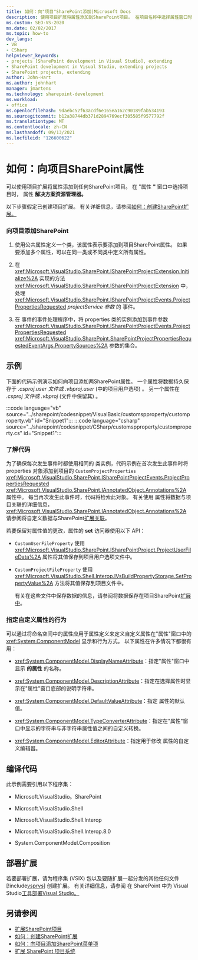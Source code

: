 ```yaml
---
title: 如何：向"项目"SharePoint添加|Microsoft Docs
description: 使用项目扩展将属性添加到SharePoint项目。 在项目名称中选择属性窗口时，属性将显示在解决方案资源管理器。
ms.custom: SEO-VS-2020
ms.date: 02/02/2017
ms.topic: how-to
dev_langs:
- VB
- CSharp
helpviewer_keywords:
- projects [SharePoint development in Visual Studio], extending
- SharePoint development in Visual Studio, extending projects
- SharePoint projects, extending
author: John-Hart
ms.author: johnhart
manager: jmartens
ms.technology: sharepoint-development
ms.workload:
- office
ms.openlocfilehash: 9daebc52f63acdf6e165ea162c90189fab534193
ms.sourcegitcommit: b12a38744db371d2894769ecf305585f9577792f
ms.translationtype: MT
ms.contentlocale: zh-CN
ms.lasthandoff: 09/13/2021
ms.locfileid: "126600622"
---
```

# <a name="how-to-add-a-property-to-sharepoint-projects"></a>如何：向项目SharePoint属性
  可以使用项目扩展将属性添加到任何SharePoint项目。 在 "属性 **"** 窗口中选择项目时， 属性 **解决方案资源管理器。**

 以下步骤假定已创建项目扩展。 有关详细信息，请参阅[如何：创建SharePoint扩展。](../sharepoint/how-to-create-a-sharepoint-project-extension.md)

### <a name="to-add-a-property-to-a-sharepoint-project"></a>向项目添加SharePoint

1. 使用公共属性定义一个类，该属性表示要添加到项目SharePoint属性。 如果要添加多个属性，可以在同一类或不同类中定义所有属性。

2. 在 <xref:Microsoft.VisualStudio.SharePoint.ISharePointProjectExtension.Initialize%2A> 实现的方法 <xref:Microsoft.VisualStudio.SharePoint.ISharePointProjectExtension> 中，处理 <xref:Microsoft.VisualStudio.SharePoint.ISharePointProjectEvents.ProjectPropertiesRequested> *projectService 参数* 的 事件。

3. 在 事件的事件处理程序中，将 properties 类的实例添加到事件参数 <xref:Microsoft.VisualStudio.SharePoint.ISharePointProjectEvents.ProjectPropertiesRequested> <xref:Microsoft.VisualStudio.SharePoint.SharePointProjectPropertiesRequestedEventArgs.PropertySources%2A> 参数的集合。

## <a name="example"></a>示例
 下面的代码示例演示如何向项目添加两SharePoint属性。 一个属性将数据持久保存于 *.csproj.user 文件或 .vbproj.user* (中的项目用户选项) 。  另一个属性在 *.csproj 文件或 .vbproj* (文件中保留其) 。

 :::code language="vb" source="../sharepoint/codesnippet/VisualBasic/customspproperty/customproperty.vb" id="Snippet1":::
 :::code language="csharp" source="../sharepoint/codesnippet/CSharp/customspproperty/customproperty.cs" id="Snippet1":::

### <a name="understand-the-code"></a>了解代码
 为了确保每次发生事件时都使用相同的 类实例，代码示例在首次发生此事件时将 properties 对象添加到项目的 `CustomProjectProperties` <xref:Microsoft.VisualStudio.SharePoint.ISharePointProjectEvents.ProjectPropertiesRequested> <xref:Microsoft.VisualStudio.SharePoint.IAnnotatedObject.Annotations%2A> 属性中。 每当再次发生此事件时，代码将检索此对象。 有关使用 属性将数据与项目关联的详细信息， <xref:Microsoft.VisualStudio.SharePoint.IAnnotatedObject.Annotations%2A> 请参阅将自定义数据与SharePoint[扩展关联](../sharepoint/associating-custom-data-with-sharepoint-tools-extensions.md)。

 若要保留对属性值的更改，属性的 **set** 访问器使用以下 API：

- `CustomUserFileProperty` 使用 <xref:Microsoft.VisualStudio.SharePoint.ISharePointProject.ProjectUserFileData%2A> 属性将其值保存到项目用户选项文件中。

- `CustomProjectFileProperty` 使用 <xref:Microsoft.VisualStudio.Shell.Interop.IVsBuildPropertyStorage.SetPropertyValue%2A> 方法将其值保存到项目文件中。

  有关在这些文件中保存数据的信息，请参阅将数据保存在项目SharePoint[扩展中](../sharepoint/saving-data-in-extensions-of-the-sharepoint-project-system.md)。

### <a name="specify-the-behavior-of-custom-properties"></a>指定自定义属性的行为
 可以通过将命名空间中的属性应用于属性定义来定义自定义属性在"属性"窗口中的 <xref:System.ComponentModel> 显示和行为方式。 以下属性在许多情况下都很有用：

- <xref:System.ComponentModel.DisplayNameAttribute>：指定"属性"窗口中显示 **的属性** 的名称。

- <xref:System.ComponentModel.DescriptionAttribute>：指定在选择属性时显示在"属性"窗口底部的说明字符串。

- <xref:System.ComponentModel.DefaultValueAttribute>：指定 属性的默认值。

- <xref:System.ComponentModel.TypeConverterAttribute>：指定在"属性"窗口中显示的字符串与非字符串属性值之间的自定义转换。

- <xref:System.ComponentModel.EditorAttribute>：指定用于修改 属性的自定义编辑器。

## <a name="compile-the-code"></a>编译代码
 此示例需要引用以下程序集：

- Microsoft.VisualStudio。SharePoint

- Microsoft.VisualStudio.Shell

- Microsoft.VisualStudio.Shell.Interop

- Microsoft.VisualStudio.Shell.Interop.8.0

- System.ComponentModel.Composition

## <a name="deploy-the-extension"></a>部署扩展
 若要部署扩展，请为程序集 (VSIX) 包以及要随扩展一起分发的其他任何文件 [!include[vsprvs](../sharepoint/includes/vsprvs-md.md)] 创建扩展。 有关详细信息，请参阅 在 SharePoint 中为 Visual Studio[工具部署Visual Studio。](../sharepoint/deploying-extensions-for-the-sharepoint-tools-in-visual-studio.md)

## <a name="see-also"></a>另请参阅
- [扩展SharePoint项目](../sharepoint/extending-sharepoint-projects.md)
- [如何：创建SharePoint扩展](../sharepoint/how-to-create-a-sharepoint-project-extension.md)
- [如何：向项目添加SharePoint菜单项](../sharepoint/how-to-add-a-shortcut-menu-item-to-sharepoint-projects.md)
- [扩展 SharePoint 项目系统](../sharepoint/extending-the-sharepoint-project-system.md)
